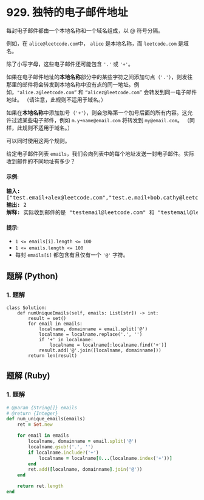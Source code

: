 # 929. 独特的电子邮件地址
每封电子邮件都由一个本地名称和一个域名组成，以 @ 符号分隔。

例如，在 ```alice@leetcode.com```中， ```alice``` 是本地名称，而 ```leetcode.com``` 是域名。

除了小写字母，这些电子邮件还可能包含 ```'.'``` 或 ```'+'```。

如果在电子邮件地址的**本地名称**部分中的某些字符之间添加句点（```'.'```），则发往那里的邮件将会转发到本地名称中没有点的同一地址。例如，```"alice.z@leetcode.com”``` 和 ```“alicez@leetcode.com”``` 会转发到同一电子邮件地址。 （请注意，此规则不适用于域名。）

如果在**本地名称**中添加加号（```'+'```），则会忽略第一个加号后面的所有内容。这允许过滤某些电子邮件，例如 ```m.y+name@email.com``` 将转发到 ```my@email.com```。 （同样，此规则不适用于域名。）

可以同时使用这两个规则。

给定电子邮件列表 ```emails```，我们会向列表中的每个地址发送一封电子邮件。实际收到邮件的不同地址有多少？

#### 示例:
<pre>
<strong>输入:</strong>
["test.email+alex@leetcode.com","test.e.mail+bob.cathy@leetcode.com","testemail+david@lee.tcode.com"]
<strong>输出:</strong> 2
<strong>解释:</strong> 实际收到邮件的是 "testemail@leetcode.com" 和 "testemail@lee.tcode.com"。
</pre>

#### 提示:
* ```1 <= emails[i].length <= 100```
* ```1 <= emails.length <= 100```
* 每封 ```emails[i]``` 都包含有且仅有一个 ```'@'``` 字符。

## 题解 (Python)

### 1. 题解
```Python3
class Solution:
    def numUniqueEmails(self, emails: List[str]) -> int:
        result = set()
        for email in emails:
            localname, domainname = email.split('@')
            localname = localname.replace('.', '')
            if '+' in localname:
                localname = localname[:localname.find('+')]
            result.add('@'.join([localname, domainname]))
        return len(result)
```

## 题解 (Ruby)

### 1. 题解
```Ruby
# @param {String[]} emails
# @return {Integer}
def num_unique_emails(emails)
    ret = Set.new

    for email in emails
        localname, domainname = email.split('@')
        localname.gsub!('.', '')
        if localname.include?('+')
            localname = localname[0...(localname.index('+'))]
        end
        ret.add([localname, domainname].join('@'))
    end

    return ret.length
end
```
